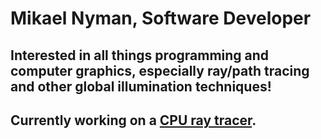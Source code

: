 <h1>Mikael Nyman, Software Developer</h1>
<h2>Interested in all things programming and computer graphics, especially ray/path tracing and other global illumination techniques!</h2>
<h2>Currently working on a <a href="https://github.com/MiksuNy/rust_ray_tracing">CPU ray tracer</a>.</h2>
